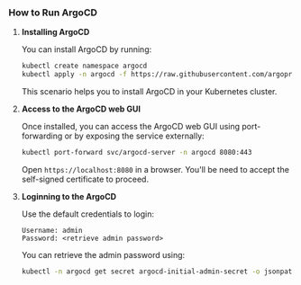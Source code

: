 ### How to Run ArgoCD
1. **Installing ArgoCD**

   You can install ArgoCD by running:

    ```bash
    kubectl create namespace argocd
    kubectl apply -n argocd -f https://raw.githubusercontent.com/argoproj/argo-cd/stable/manifests/install.yaml
    ```

   This scenario helps you to install ArgoCD in your Kubernetes cluster.

2. **Access to the ArgoCD web GUI**

   Once installed, you can access the ArgoCD web GUI using port-forwarding or by exposing the service externally:

    ```bash
    kubectl port-forward svc/argocd-server -n argocd 8080:443
    ```

   Open `https://localhost:8080` in a browser. You'll be need to accept the self-signed certificate to proceed.

3. **Loginning to the ArgoCD**

   Use the default credentials to login:

    ```
    Username: admin
    Password: <retrieve admin password>
    ```

   You can retrieve the admin password using:

    ```bash
    kubectl -n argocd get secret argocd-initial-admin-secret -o jsonpath="{.data.password}" | base64 -d; echo
    ```
